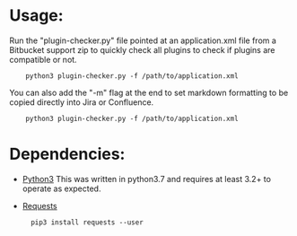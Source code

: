 # Usage:
Run the "plugin-checker.py" file pointed at an application.xml file from a Bitbucket support zip to quickly check all plugins to check if plugins are compatible or not.

        python3 plugin-checker.py -f /path/to/application.xml

You can also add the "-m" flag at the end to set markdown formatting to be copied directly into Jira or Confluence.

        python3 plugin-checker.py -f /path/to/application.xml

# Dependencies:
* [Python3](https://www.python.org/downloads/) This was written in python3.7 and requires at least 3.2+ to operate as expected.
* [Requests](http://docs.python-requests.org/en/master/)

        pip3 install requests --user
